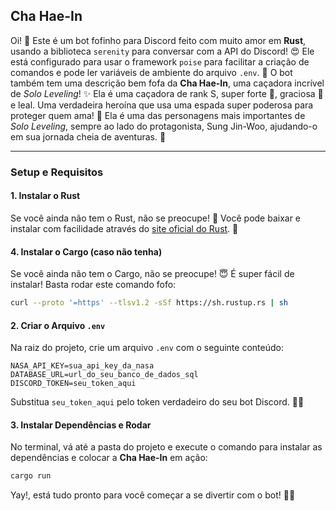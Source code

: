 
## Cha Hae-In

Oi! 💖 Este é um bot fofinho para Discord feito com muito amor em **Rust**, usando a biblioteca `serenity` para conversar com a API do Discord! 😍 Ele está configurado para usar o framework `poise` para facilitar a criação de comandos e pode ler variáveis de ambiente do arquivo `.env`. 🐾 O bot também tem uma descrição bem fofa da **Cha Hae-In**, uma caçadora incrível de *Solo Leveling*! ✨ Ela é uma caçadora de rank S, super forte 💪, graciosa 💖 e leal. Uma verdadeira heroína que usa uma espada super poderosa para proteger quem ama! 🌸 Ela é uma das personagens mais importantes de *Solo Leveling*, sempre ao lado do protagonista, Sung Jin-Woo, ajudando-o em sua jornada cheia de aventuras. 🏹

---

### Setup e Requisitos

#### 1. Instalar o Rust

Se você ainda não tem o Rust, não se preocupe! 🥺 Você pode baixar e instalar com facilidade através do [site oficial do Rust](https://www.rust-lang.org/). 🌟

#### 4. Instalar o Cargo (caso não tenha)

Se você ainda não tem o Cargo, não se preocupe! 😇 É super fácil de instalar! Basta rodar este comando fofo:

```bash
curl --proto '=https' --tlsv1.2 -sSf https://sh.rustup.rs | sh
```


#### 2. Criar o Arquivo `.env`

Na raiz do projeto, crie um arquivo `.env` com o seguinte conteúdo:

```env
NASA_API_KEY=sua_api_key_da_nasa
DATABASE_URL=url_do_seu_banco_de_dados_sql
DISCORD_TOKEN=seu_token_aqui
```

Substitua `seu_token_aqui` pelo token verdadeiro do seu bot Discord. 💖✨

#### 3. Instalar Dependências e Rodar

No terminal, vá até a pasta do projeto e execute o comando para instalar as dependências e colocar a **Cha Hae-In** em ação:

```bash
cargo run
```

Yay!, está tudo pronto para você começar a se divertir com o bot! 🌸💕
